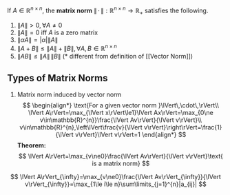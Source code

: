 If $A\in\mathbb{R}^{n\times n}$, the **matrix norm** $\lVert\,\cdot\,\rVert:\mathbb{R}^{n\times n}\rightarrow\mathbb{R}_{+}$ satisfies the following.

1) $\lVert A\rVert>0,\forall A\ne0$
2) $\lVert A\rVert=0\text{ iff }A\text{ is a zero matrix}$
3) $\lVert\alpha A\rVert=|\alpha|\lVert A\rVert$
4) $\lVert A+B\rVert\le\lVert A\rVert+\lVert B\rVert,\forall A,B\in\mathbb{R}^{n\times n}$
5) $\lVert AB\rVert\le\lVert A\rVert\,\lVert B\rVert$ (\* different from definition of [[Vector Norm]])

## Types of Matrix Norms
1) Matrix norm induced by vector norm
$$
\begin{align*}
\text{For a given vector norm }\lVert\,\cdot\,\rVert\\
\lVert A\rVert=\max_{\lVert x\rVert\le1}\lVert Ax\rVert=\max_{0\ne v\in\mathbb{R}^{n}}\frac{\lVert Av\rVert}{\lVert v\rVert}\\
v\in\mathbb{R}^{n},\left\lVert\frac{v}{\lVert v\rVert}\right\rVert=\frac{1}{\lVert v\rVert}\lVert v\rVert=1
\end{align*}
$$
**Theorem:**
$$
\lVert A\rVert=\max_{v\ne0}\frac{\lVert Av\rVert}{\lVert v\rVert}\text{ is a matrix norm}
$$

$$
\lVert A\rVert_{\infty}=\max_{v\ne0}\frac{\lVert Av\rVert_{\infty}}{\lVert v\rVert_{\infty}}=\max_{1\le i\le n}\sum\limits_{j=1}^{n}|a_{ij}|
$$


